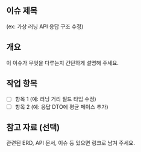 ## 이슈 제목
(ex: 가상 러닝 API 응답 구조 수정)

## 개요
이 이슈가 무엇을 다루는지 간단하게 설명해 주세요.

## 작업 항목
- [ ] 항목 1 (예: 러닝 거리 필드 타입 수정)
- [ ] 항목 2 (예: 응답 DTO에 평균 페이스 추가)

## 참고 자료 (선택)
관련된 ERD, API 문서, 이슈 등 있으면 링크로 남겨 주세요.
